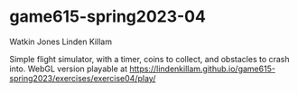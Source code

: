# game615-spring2023-04
 
Watkin Jones
Linden Killam

Simple flight simulator, with a timer, coins to collect, and obstacles to crash into. WebGL version playable at https://lindenkillam.github.io/game615-spring2023/exercises/exercise04/play/